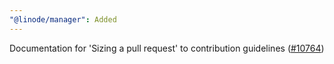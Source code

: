 ```yaml
---
"@linode/manager": Added
---
```


Documentation for 'Sizing a pull request' to contribution guidelines ([#10764](https://github.com/linode/manager/pull/10764))
